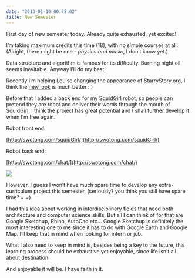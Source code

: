```yaml
---
date: "2013-01-10 00:28:02"
title: New Semester
---
```


First day of new semester today. Already quite exhausted, yet excited!

I’m taking maximum credits this time (18), with no simple courses at all. (Alright, there might be one - *physics and music*, I don’t know yet.)

Data structure and algorithm is famous for its difficulty. Burning night oil seems inevitable. Anyway I’ll do my best!

Recently I’m helping Louise changing the appearance of StarryStory.org, I think the [new look](http://starrystory.org/temp/) is much better : )

Before that I added a back end for my SquidGirl robot, so people can pretend they are robot and deliver their words through the mouth of SquidGirl. I think the project has great potential and I shall further develop it when I’m free again.

Robot front end:

[http://swotong.com/squidGirl/](http://swotong.com/squidGirl/)

Robot back end:

[http://swotong.com/chat/](http://swotong.com/chat/)

![](https://architech-blog.s3-ap-southeast-1.amazonaws.com/content/images/uploads/2013/01/Screen-Shot-2013-01-07-at-11.03.36-PM.png)

However, I guess I won’t have much spare time to develop any extra-curriculum project this semester, (seriously? you think you still have spare time? = =)

I had this idea about working in interdisciplinary fields that need both architecture and computer science skills. But all I can think of for that are Google Sketchup, Rhino, AutoCad etc… Google Sketchup is definitely the most interesting one to me since it has to do with Google Earth and Google Map. I’ll keep that in mind when looking for intern or job.

What I also need to keep in mind is, besides being a key to the future, this learning process should be exhaustive yet enjoyable, since life isn’t all about destination.

And enjoyable it will be. I have faith in it.
